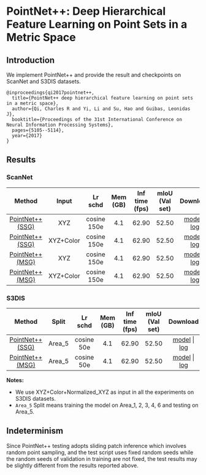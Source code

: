 # PointNet++: Deep Hierarchical Feature Learning on Point Sets in a Metric Space

## Introduction

<!-- [ALGORITHM] -->

We implement PointNet++ and provide the result and checkpoints on ScanNet and S3DIS datasets.

```
@inproceedings{qi2017pointnet++,
  title={PointNet++ deep hierarchical feature learning on point sets in a metric space},
  author={Qi, Charles R and Yi, Li and Su, Hao and Guibas, Leonidas J},
  booktitle={Proceedings of the 31st International Conference on Neural Information Processing Systems},
  pages={5105--5114},
  year={2017}
}
```

## Results

### ScanNet

|        Method        |   Input   |   Lr schd   | Mem (GB) | Inf time (fps) | mIoU (Val set) | Download |
| :------------------: |  :-----:  | :---------: | :------: | :------------: | :------------: | :------: |
| [PointNet++ (SSG)]() |    XYZ    | cosine 150e |   4.1    |     62.90      |     52.50      |[model]() &#124; [log]()|
| [PointNet++ (SSG)]() | XYZ+Color | cosine 150e |   4.1    |     62.90      |     52.50      |[model]() &#124; [log]()|
| [PointNet++ (MSG)]() |    XYZ    | cosine 150e |   4.1    |     62.90      |     52.50      |[model]() &#124; [log]()|
| [PointNet++ (MSG)]() | XYZ+Color | cosine 150e |   4.1    |     62.90      |     52.50      |[model]() &#124; [log]()|

### S3DIS

|        Method        |  Split   |  Lr schd   | Mem (GB) | Inf time (fps) | mIoU (Val set) | Download |
| :------------------: |  :----:  | :--------: | :------: | :------------: | :------------: | :------: |
| [PointNet++ (SSG)]() |  Area_5  | cosine 50e |   4.1    |     62.90      |     52.50      |[model]() &#124; [log]()|
| [PointNet++ (MSG)]() |  Area_5  | cosine 50e |   4.1    |     62.90      |     52.50      |[model]() &#124; [log]()|

**Notes:**

- We use XYZ+Color+Normalized_XYZ as input in all the experiments on S3DIS datasets.
- `Area_5` Split means training the model on Area_1, 2, 3, 4, 6 and testing on Area_5.

## Indeterminism

Since PointNet++ testing adopts sliding patch inference which involves random point sampling, and the test script uses fixed random seeds while the random seeds of validation in training are not fixed, the test results may be slightly different from the results reported above.
